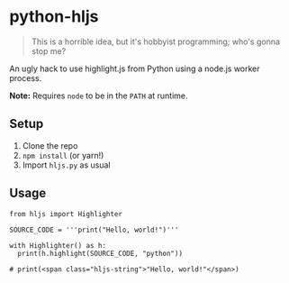 # python-hljs

> This is a horrible idea, but it's hobbyist programming; who's gonna stop me?

An ugly hack to use highlight.js from Python using a node.js worker process.

**Note:** Requires `node` to be in the `PATH` at runtime.

## Setup

1. Clone the repo
2. `npm install` (or yarn!)
3. Import `hljs.py` as usual

## Usage

```python3
from hljs import Highlighter

SOURCE_CODE = '''print("Hello, world!")'''

with Highlighter() as h:
  print(h.highlight(SOURCE_CODE, "python"))

# print(<span class="hljs-string">"Hello, world!"</span>)
```
